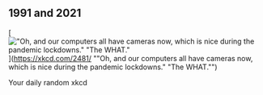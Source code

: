 ## 1991 and 2021
[!["Oh, and our computers all have cameras now, which is nice during the pandemic lockdowns." "The WHAT."](https://imgs.xkcd.com/comics/1991_and_2021.png)](https://xkcd.com/2481/ ""Oh, and our computers all have cameras now, which is nice during the pandemic lockdowns." "The WHAT."")

Your daily random xkcd
